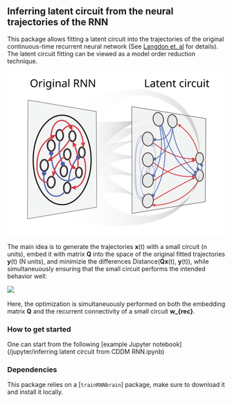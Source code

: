 ## Inferring latent circuit from the neural trajectories of the RNN

This package allows fitting a latent circuit into the trajectories of the original continuous-time recurrent neural network (See [Langdon et. al](https://www.biorxiv.org/content/10.1101/2022.01.23.477431v1) for details). The latent circuit fitting can be viewed as a model order reduction technique.

<img src="fig/Latent Circuit diagram.svg">

The main idea is to generate the trajectories **x**(t) with a small circuit (n units), embed it with matrix **Q** into the space of the original fitted trajectories **y**(t) (N units), and minimizie the differences Distance(**Qx**(t), **y**(t)), while simultaneuously ensuring that the small circuit performs the intended behavior well:

<img src="https://latex.codecogs.com/svg.image?\text{Cost}=\min_{Q,w_{rec}}\|\mathbf{y}(t)-Q\mathbf{x}(t)\|_2&plus;c_2\|\text{output}(\mathbf{x})-\text{target}\|_2&plus;c_3\:\text{extra&space;penalties}">

Here, the optimization is simultaneuously performed on both the embedding matrix **Q** and the recurrent connectivity of a small circuit **w_{rec}**.

### How to get started

One can start from the following [example Jupyter notebook](/jupyter/inferring latent circuit from CDDM RNN.ipynb)

### Dependencies

This package relies on a [`trainRNNbrain`] package, make sure to download it and install it locally.






